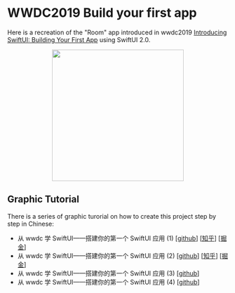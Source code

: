 # WWDC2019 Build your first app

Here is a recreation of the "Room" app introduced in wwdc2019 [Introducing SwiftUI: Building Your First App](https://developer.apple.com/videos/play/wwdc2019/204/) using SwiftUI 2.0.

<p align="center">
    <img src="img/preview.gif" width="300"/>
</p>

## Graphic Tutorial

There is a series of graphic turorial on how to create this project step by step in Chinese:

- 从 wwdc 学 SwiftUI——搭建你的第一个 SwiftUI 应用 (1)  [[github](https://github.com/swiftui-from-zero/posts/blob/main/0_%E4%BB%8Ewwdc%E5%AD%A6SwiftUI%E2%80%94%E2%80%94%E6%90%AD%E5%BB%BA%E4%BD%A0%E7%9A%84%E7%AC%AC%E4%B8%80%E4%B8%AASwiftUI%E5%BA%94%E7%94%A8-(1).md)] [[知乎](https://zhuanlan.zhihu.com/p/345781557)] [[掘金](https://juejin.cn/post/6920028335615672328)]
- 从 wwdc 学 SwiftUI——搭建你的第一个 SwiftUI 应用 (2)  [[github](https://github.com/swiftui-from-zero/posts/blob/main/1_%E4%BB%8Ewwdc%E5%AD%A6SwiftUI%E2%80%94%E2%80%94%E6%90%AD%E5%BB%BA%E4%BD%A0%E7%9A%84%E7%AC%AC%E4%B8%80%E4%B8%AASwiftUI%E5%BA%94%E7%94%A8-(2).md)] [[知乎](https://zhuanlan.zhihu.com/p/346642556)] [[掘金](https://juejin.cn/post/6921234174443536398)]
- 从 wwdc 学 SwiftUI——搭建你的第一个 SwiftUI 应用 (3)  [[github](https://github.com/swiftui-from-zero/posts/blob/main/2_%E4%BB%8Ewwdc%E5%AD%A6SwiftUI%E2%80%94%E2%80%94%E6%90%AD%E5%BB%BA%E4%BD%A0%E7%9A%84%E7%AC%AC%E4%B8%80%E4%B8%AASwiftUI%E5%BA%94%E7%94%A8-(3).md)]
- 从 wwdc 学 SwiftUI——搭建你的第一个 SwiftUI 应用 (4)  [[github](https://github.com/swiftui-from-zero/posts/blob/main/3_%E4%BB%8Ewwdc%E5%AD%A6SwiftUI%E2%80%94%E2%80%94%E6%90%AD%E5%BB%BA%E4%BD%A0%E7%9A%84%E7%AC%AC%E4%B8%80%E4%B8%AASwiftUI%E5%BA%94%E7%94%A8-(4).md)]
